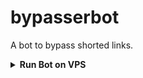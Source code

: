 # bypasserbot
A bot to bypass shorted links.
<details>
  <summary><b>Run Bot on VPS</b></summary>
<br/>
<p>

- Clone The Repo
```
git clone -b new https://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@github.com/Mokshb6458/bigbro-bp
```
- Change Directory 
```
cd bigbro-bp
```
- Update & Upgrade Packages
```
sudo apt-get update && sudo apt-get upgrade 
```

# Build And Run The Docker Image Using Official Docker Commands

- Start Docker daemon (SKIP if already running):
```
sudo dockerd
```
- Build Docker image:
```
sudo docker build . -t bypass
```
- Run the image:
```
sudo docker run -p 7:7 bypass
```
- To stop the running image:
```
sudo docker ps
```
```
sudo docker stop id
```

------
</p>
</br>
</details>


